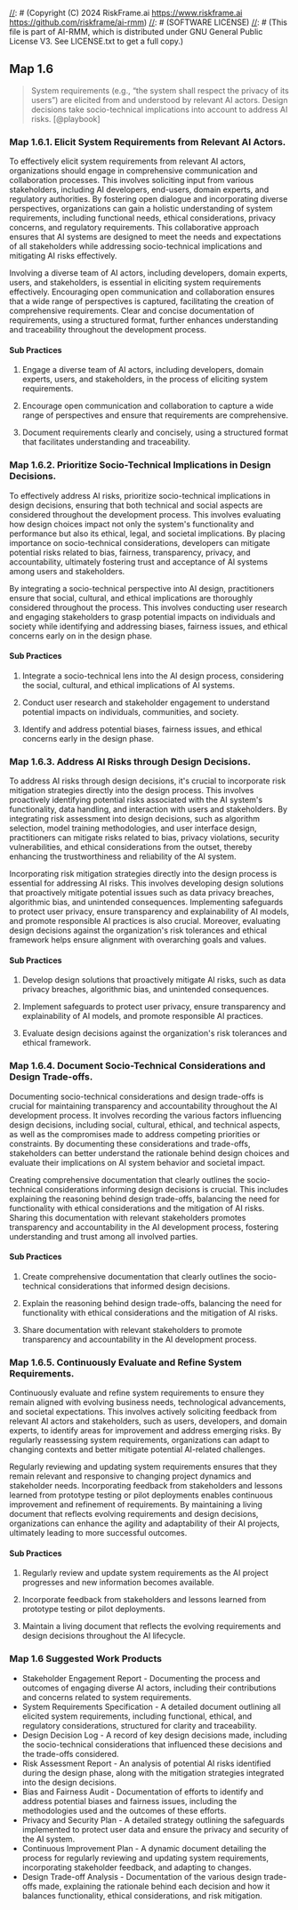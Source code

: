 [//]: # (COPYRIGHT)
[//]: # (RiskFrame.ai - AI Risk Management and Resilience Framework)
[//]: # (Copyright (C) 2024 RiskFrame.ai https://www.riskframe.ai https://github.com/riskframe/ai-rmm)
[//]: # (SOFTWARE LICENSE)
[//]: # (This file is part of AI-RMM, which is distributed under GNU General Public License V3. See LICENSE.txt to get a full copy.)
    
## Map 1.6
> System requirements (e.g., “the system shall respect the privacy of its users”) are elicited from and understood by relevant AI actors. Design decisions take socio-technical implications into account to address AI risks. [@playbook]

### Map 1.6.1. Elicit System Requirements from Relevant AI Actors.

To effectively elicit system requirements from relevant AI actors, organizations should engage in comprehensive communication and collaboration processes. This involves soliciting input from various stakeholders, including AI developers, end-users, domain experts, and regulatory authorities. By fostering open dialogue and incorporating diverse perspectives, organizations can gain a holistic understanding of system requirements, including functional needs, ethical considerations, privacy concerns, and regulatory requirements. This collaborative approach ensures that AI systems are designed to meet the needs and expectations of all stakeholders while addressing socio-technical implications and mitigating AI risks effectively.

Involving a diverse team of AI actors, including developers, domain experts, users, and stakeholders, is essential in eliciting system requirements effectively. Encouraging open communication and collaboration ensures that a wide range of perspectives is captured, facilitating the creation of comprehensive requirements. Clear and concise documentation of requirements, using a structured format, further enhances understanding and traceability throughout the development process.

#### Sub Practices

1. Engage a diverse team of AI actors, including developers, domain experts, users, and stakeholders, in the process of eliciting system requirements.

2. Encourage open communication and collaboration to capture a wide range of perspectives and ensure that requirements are comprehensive.

3. Document requirements clearly and concisely, using a structured format that facilitates understanding and traceability.

### Map 1.6.2. Prioritize Socio-Technical Implications in Design Decisions.

To effectively address AI risks, prioritize socio-technical implications in design decisions, ensuring that both technical and social aspects are considered throughout the development process. This involves evaluating how design choices impact not only the system's functionality and performance but also its ethical, legal, and societal implications. By placing importance on socio-technical considerations, developers can mitigate potential risks related to bias, fairness, transparency, privacy, and accountability, ultimately fostering trust and acceptance of AI systems among users and stakeholders.

By integrating a socio-technical perspective into AI design, practitioners ensure that social, cultural, and ethical implications are thoroughly considered throughout the process. This involves conducting user research and engaging stakeholders to grasp potential impacts on individuals and society while identifying and addressing biases, fairness issues, and ethical concerns early on in the design phase.

#### Sub Practices

1. Integrate a socio-technical lens into the AI design process, considering the social, cultural, and ethical implications of AI systems.

2. Conduct user research and stakeholder engagement to understand potential impacts on individuals, communities, and society.

3. Identify and address potential biases, fairness issues, and ethical concerns early in the design phase.

### Map 1.6.3. Address AI Risks through Design Decisions.

To address AI risks through design decisions, it's crucial to incorporate risk mitigation strategies directly into the design process. This involves proactively identifying potential risks associated with the AI system's functionality, data handling, and interaction with users and stakeholders. By integrating risk assessment into design decisions, such as algorithm selection, model training methodologies, and user interface design, practitioners can mitigate risks related to bias, privacy violations, security vulnerabilities, and ethical considerations from the outset, thereby enhancing the trustworthiness and reliability of the AI system.

Incorporating risk mitigation strategies directly into the design process is essential for addressing AI risks. This involves developing design solutions that proactively mitigate potential issues such as data privacy breaches, algorithmic bias, and unintended consequences. Implementing safeguards to protect user privacy, ensure transparency and explainability of AI models, and promote responsible AI practices is also crucial. Moreover, evaluating design decisions against the organization's risk tolerances and ethical framework helps ensure alignment with overarching goals and values.

#### Sub Practices

1. Develop design solutions that proactively mitigate AI risks, such as data privacy breaches, algorithmic bias, and unintended consequences.

2. Implement safeguards to protect user privacy, ensure transparency and explainability of AI models, and promote responsible AI practices.

3. Evaluate design decisions against the organization's risk tolerances and ethical framework.

### Map 1.6.4. Document Socio-Technical Considerations and Design Trade-offs.

Documenting socio-technical considerations and design trade-offs is crucial for maintaining transparency and accountability throughout the AI development process. It involves recording the various factors influencing design decisions, including social, cultural, ethical, and technical aspects, as well as the compromises made to address competing priorities or constraints. By documenting these considerations and trade-offs, stakeholders can better understand the rationale behind design choices and evaluate their implications on AI system behavior and societal impact.

Creating comprehensive documentation that clearly outlines the socio-technical considerations informing design decisions is crucial. This includes explaining the reasoning behind design trade-offs, balancing the need for functionality with ethical considerations and the mitigation of AI risks. Sharing this documentation with relevant stakeholders promotes transparency and accountability in the AI development process, fostering understanding and trust among all involved parties.

#### Sub Practices

1. Create comprehensive documentation that clearly outlines the socio-technical considerations that informed design decisions.

2. Explain the reasoning behind design trade-offs, balancing the need for functionality with ethical considerations and the mitigation of AI risks.

3. Share documentation with relevant stakeholders to promote transparency and accountability in the AI development process.

### Map 1.6.5. Continuously Evaluate and Refine System Requirements.

Continuously evaluate and refine system requirements to ensure they remain aligned with evolving business needs, technological advancements, and societal expectations. This involves actively soliciting feedback from relevant AI actors and stakeholders, such as users, developers, and domain experts, to identify areas for improvement and address emerging risks. By regularly reassessing system requirements, organizations can adapt to changing contexts and better mitigate potential AI-related challenges.

Regularly reviewing and updating system requirements ensures that they remain relevant and responsive to changing project dynamics and stakeholder needs. Incorporating feedback from stakeholders and lessons learned from prototype testing or pilot deployments enables continuous improvement and refinement of requirements. By maintaining a living document that reflects evolving requirements and design decisions, organizations can enhance the agility and adaptability of their AI projects, ultimately leading to more successful outcomes.

#### Sub Practices

1. Regularly review and update system requirements as the AI project progresses and new information becomes available.

2. Incorporate feedback from stakeholders and lessons learned from prototype testing or pilot deployments.

3. Maintain a living document that reflects the evolving requirements and design decisions throughout the AI lifecycle.

### Map 1.6 Suggested Work Products

* Stakeholder Engagement Report - Documenting the process and outcomes of engaging diverse AI actors, including their contributions and concerns related to system requirements.
* System Requirements Specification - A detailed document outlining all elicited system requirements, including functional, ethical, and regulatory considerations, structured for clarity and traceability.
* Design Decision Log - A record of key design decisions made, including the socio-technical considerations that influenced these decisions and the trade-offs considered.
* Risk Assessment Report - An analysis of potential AI risks identified during the design phase, along with the mitigation strategies integrated into the design decisions.
* Bias and Fairness Audit - Documentation of efforts to identify and address potential biases and fairness issues, including the methodologies used and the outcomes of these efforts.
* Privacy and Security Plan - A detailed strategy outlining the safeguards implemented to protect user data and ensure the privacy and security of the AI system.
* Continuous Improvement Plan - A dynamic document detailing the process for regularly reviewing and updating system requirements, incorporating stakeholder feedback, and adapting to changes.
* Design Trade-off Analysis - Documentation of the various design trade-offs made, explaining the rationale behind each decision and how it balances functionality, ethical considerations, and risk mitigation.
